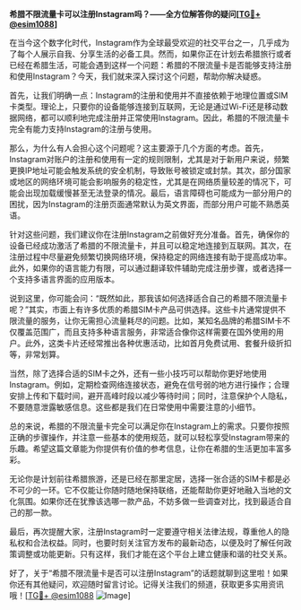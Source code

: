 **希腊不限流量卡可以注册Instagram吗？——全方位解答你的疑问[[TG💪+ @esim1088](https://t.me/s/esim1088)]**

在当今这个数字化时代，Instagram作为全球最受欢迎的社交平台之一，几乎成为了每个人展示自我、分享生活的必备工具。然而，如果你正在计划去希腊旅行或者已经在希腊生活，可能会遇到这样一个问题：希腊的不限流量卡是否能够支持注册和使用Instagram？今天，我们就来深入探讨这个问题，帮助你解决疑惑。

首先，让我们明确一点：Instagram的注册和使用并不直接依赖于地理位置或SIM卡类型。理论上，只要你的设备能够连接到互联网，无论是通过Wi-Fi还是移动数据网络，都可以顺利地完成注册并正常使用Instagram。因此，希腊的不限流量卡完全有能力支持Instagram的注册与使用。

那么，为什么有人会担心这个问题呢？这主要源于几个方面的考虑。首先，Instagram对账户的注册和使用有一定的规则限制，尤其是对于新用户来说，频繁更换IP地址可能会触发系统的安全机制，导致账号被锁定或封禁。其次，部分国家或地区的网络环境可能会影响服务的稳定性，尤其是在网络质量较差的情况下，可能会出现加载缓慢甚至无法登录的情况。最后，语言障碍也可能成为一部分用户的困扰，因为Instagram的注册页面通常默认为英文界面，而部分用户可能不熟悉英语。

针对这些问题，我们建议你在注册Instagram之前做好充分准备。首先，确保你的设备已经成功激活了希腊的不限流量卡，并且可以稳定地连接到互联网。其次，在注册过程中尽量避免频繁切换网络环境，保持稳定的网络连接有助于提高成功率。此外，如果你的语言能力有限，可以通过翻译软件辅助完成注册步骤，或者选择一个支持多语言界面的应用版本。

说到这里，你可能会问：“既然如此，那我该如何选择适合自己的希腊不限流量卡呢？”其实，市面上有许多优质的希腊SIM卡产品可供选择。这些卡片通常提供不限流量的服务，让你无需担心流量耗尽的问题。比如，某知名品牌的希腊SIM卡不仅覆盖范围广，而且支持多种语言服务，非常适合像你这样需要在国外使用的用户。此外，这类卡片还经常推出各种优惠活动，比如首月免费试用、套餐升级折扣等，非常划算。

当然，除了选择合适的SIM卡之外，还有一些小技巧可以帮助你更好地使用Instagram。例如，定期检查网络连接状态，避免在信号弱的地方进行操作；合理安排上传和下载时间，避开高峰时段以减少等待时间；同时，注意保护个人隐私，不要随意泄露敏感信息。这些都是我们在日常使用中需要注意的小细节。

总的来说，希腊的不限流量卡完全可以满足你在Instagram上的需求。只要你按照正确的步骤操作，并注意一些基本的使用规范，就可以轻松享受Instagram带来的乐趣。希望这篇文章能为你提供有价值的参考信息，让你在希腊的生活更加丰富多彩。

无论你是计划前往希腊旅游，还是已经在那里定居，选择一张合适的SIM卡都是必不可少的一环。它不仅能让你随时随地保持联络，还能帮助你更好地融入当地的文化氛围。如果你还在犹豫该选哪一款产品，不妨多做一些调查对比，找到最适合自己的那一款。

最后，再次提醒大家，注册Instagram时一定要遵守相关法律法规，尊重他人的隐私权和合法权益。同时，也要时刻关注官方发布的最新动态，以便及时了解任何政策调整或功能更新。只有这样，我们才能在这个平台上建立健康和谐的社交关系。

好了，关于“希腊不限流量卡是否可以注册Instagram”的话题就聊到这里啦！如果你还有其他疑问，欢迎随时留言讨论。记得关注我们的频道，获取更多实用资讯哦！[[TG💪+ @esim1088](https://t.me/s/esim1088) ![Image](https://i.postimg.cc/4NQfJmqS/Snipaste-2025-05-13-00-14-12.png)]
